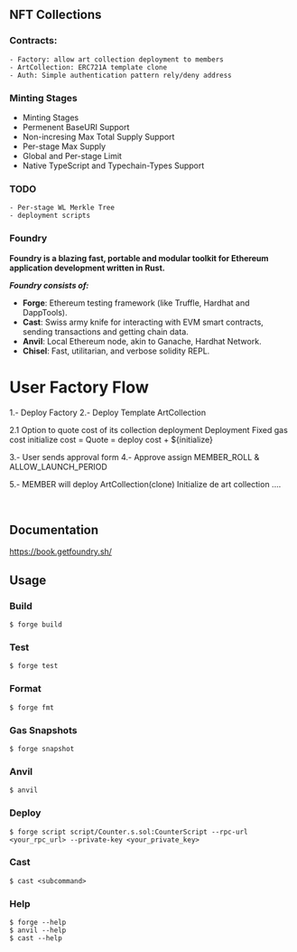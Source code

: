 ## NFT Collections

### Contracts:
    - Factory: allow art collection deployment to members
    - ArtCollection: ERC721A template clone
    - Auth: Simple authentication pattern rely/deny address

### Minting Stages
- Minting Stages
- Permenent BaseURI Support
- Non-incresing Max Total Supply Support
- Per-stage Max Supply
- Global and Per-stage Limit
- Native TypeScript and Typechain-Types Support

### TODO
    - Per-stage WL Merkle Tree
    - deployment scripts

### Foundry
**Foundry is a blazing fast, portable and modular toolkit for Ethereum application development written in Rust.**

***Foundry consists of:***

-   **Forge**: Ethereum testing framework (like Truffle, Hardhat and DappTools).
-   **Cast**: Swiss army knife for interacting with EVM smart contracts, sending transactions and getting chain data.
-   **Anvil**: Local Ethereum node, akin to Ganache, Hardhat Network.
-   **Chisel**: Fast, utilitarian, and verbose solidity REPL.



# User Factory Flow

1.- Deploy Factory
2.- Deploy Template ArtCollection

2.1 Option to quote cost of its collection deployment
    Deployment Fixed gas cost
    initialize cost = 
    Quote = deploy cost + ${initialize}

3.- User sends approval form
4.- Approve assign MEMBER_ROLL & ALLOW_LAUNCH_PERIOD

5.- MEMBER will deploy ArtCollection(clone)
    Initialize de art collection
....


<br>

## Documentation

https://book.getfoundry.sh/

## Usage

### Build

```shell
$ forge build
```

### Test

```shell
$ forge test
```

### Format

```shell
$ forge fmt
```

### Gas Snapshots

```shell
$ forge snapshot
```

### Anvil

```shell
$ anvil
```

### Deploy

```shell
$ forge script script/Counter.s.sol:CounterScript --rpc-url <your_rpc_url> --private-key <your_private_key>
```

### Cast

```shell
$ cast <subcommand>
```

### Help

```shell
$ forge --help
$ anvil --help
$ cast --help
```
